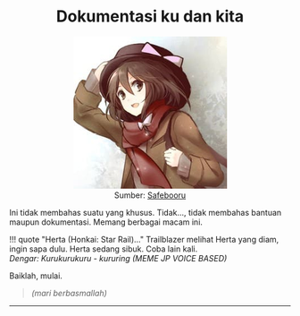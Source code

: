 <div align="center">

# Dokumentasi ku dan kita

![USAMIRENKO_OUTFIT_ALT](ASSETS/IMG/USAMIRENKO.JPG "Renko Usami")
<br/>Sumber: [Safebooru][1]

</div>

Ini tidak membahas suatu yang khusus. Tidak..., tidak membahas bantuan 
maupun dokumentasi. Memang berbagai macam ini.

!!! quote "Herta (Honkai: Star Rail)..."
    Trailblazer melihat Herta yang diam, ingin sapa dulu. Herta sedang 
    sibuk. Coba lain kali.<br/>_Dengar: Kurukurukuru - kururing (MEME JP 
    VOICE BASED)_

Baiklah, mulai.
> _(mari berbasmallah)_

---

[1]: https://safebooru.org/index.php?page=post&s=view&id=2219608
